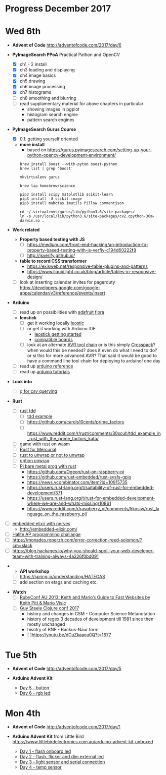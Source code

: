 # Progress December 2017

# Wed 6th
  * **Advent of Code**
    http://adventofcode.com/2017/day/6

  * **PyImageSearch PPoA** Practical Pathon and OpenCV
    - [x] ch1 - 2 install
    - [x] ch3 loading and displaying
    - [x] ch4 image basics
    - [x] ch5 drawing
    - [x] ch6 image processing
    - [x] ch7 histograms
    - [ ] ch8 smoothing and blurring
    - [ ] read supplamentary material for above chapters in particular
        - showing images in pgplot
        - histogram search engine
        - pattern search engines

  * **PyImageSearch Gurus Course**
    - [x] 0.1: getting yourself oriented

    * **more install**
      - based on https://gurus.pyimagesearch.com/setting-up-your-python-opencv-development-environment/
      ```
      brew install boost --with-pyton boost-python
      brew list | grep 'boost'

      mkvirtualenv gurus

      brew tap homebrew/science

      pip3 install scipy matplotlib scikit-learn
      pip3 install -U scikit-image
      pip3 install mahotas imutils Pillow commentjson

      cd ~/.virtualenvs/gurus/lib/python3.6/site-packages/
      ln -s /usr/local/lib/python3.6/site-packages/cv2.cpython-36m-darwin.so .
      ```

  * **Work related**
    - **Property based testing with JS**
      - [ ] https://medium.com/front-end-hacking/an-introduction-to-property-based-testing-with-js-verfiy-c194d60222f8
      - [ ] http://jsverify.github.io/
    * **table to record CSS transformer**
      - https://exisweb.net/responsive-table-plugins-and-patterns
      - https://www.liquidlight.co.uk/blog/article/tables-in-responsive-design/
    - [ ] look at inserting calendar invites for pagerduty https://developers.google.com/google-apps/calendar/v3/reference/events/insert

  * **Arduino**
    - [ ] read up on possibilities with [adafruit flora](https://learn.adafruit.com/getting-started-with-flora/blink-onboard-neopixel)
    * **leostick**
      - [ ] get it working locally [leostic](https://www.freetronics.com.au/products/leostick#.WicKurT1XMU)
      - [ ] or get it working with Arduino IDE
        - [leostick getting started](https://www.freetronics.com.au/pages/leostick-getting-started-guide#.WicLaLT1XMU)
        - [compatible boards](https://www.freetronics.com.au/pages/using-arduino-compatible-boards-as-external-programmers#.WicLaLT1XMU)
      - [ ] look at an alternate [AVR tool chain](http://maxembedded.com/2015/06/setting-up-avr-gcc-toolchain-on-linux-and-mac-os-x/)
        or is this simply
        [Crosspack](https://www.obdev.at/products/crosspack/index.html)? when
        would this be needed? does it even do what I need to do? or si this
        for more advanced AVR? That said it would be good to have a command
        line tool chain for deploying to arduino! one day

    - [ ] read up [arduino reference](https://www.arduino.cc/reference/en/)
    - [ ] read up [arduino tutorials](https://www.arduino.cc/en/Tutorial/HomePage)

  * **Look into**
    - [ ] [q for csv querying](http://harelba.github.io/q/)

  * **Rust**
    - [ ] [rust tdd](https://matthewkmayer.github.io/blag/public/post/tdd-with-rust/)
      - [ ] [tdd example](http://carol-nichols.com/2015/03/28/tdd-example-in-rust/)
      - [ ] https://github.com/carols10cents/prime_factors
      - [ ] https://www.reddit.com/r/rust/comments/30xcuh/tdd_example_in_rust_with_the_prime_factors_kata/
    - [ ] [game with rust on wasm](https://aochagavia.github.io/blog/rocket---a-rust-game-running-on-wasm/)
    - [ ] [Rust for Mercurial](https://www.mercurial-scm.org/wiki/OxidationPlan#)
    - [ ] [rust to unwrap or not to unwrap](https://users.rust-lang.org/t/to-unwrap-or-not-to-unwrap/10900)
    - [ ] [option unwrap](https://rustbyexample.com/error/option_unwrap.html)
    - [ ] [Pi bare metal prog with rust](https://medium.com/@thiagopnts/raspberry-pi-bare-metal-programming-with-rust-a6f145e84024)
      - https://github.com/Ogeon/rust-on-raspberry-pi
      - https://github.com/rust-embedded/rust-sysfs-gpio
      - https://news.ycombinator.com/item?id=10915735
      - https://users.rust-lang.org/t/suitability-of-rust-for-embedded-development/371
      - https://users.rust-lang.org/t/rust-for-embedded-development-where-we-are-and-whats-missing/10861
      - https://www.reddit.com/r/raspberry_pi/comments/5kosiw/rust_language_on_the_raspberry_pi/

  - [ ] [embedded elixir with nerves](http://nerves-project.org/)
    - http://embedded-elixir.com/
  - [ ] [Halite AP programming challange](https://halite.io/)
  - [ ] https://monades.roperzh.com/error-correction-reed-solomon/?cm=slack
  - [ ] https://blog.hackages.io/why-you-should-spoil-your-web-developer-team-with-training-always-4a326f0bd091

  - * **API workshop**
    - [ ] https://spring.io/understanding/HATEOAS
    - [ ] add section on etags and caching etc.

  * **Watch**
    - [ ] [RubyConf AU 2013: Keith and Mario’s Guide to Fast Websites by Keith Pitt & Mario Visic](https://www.youtube.com/watch?v=d3e5zaiBR-c)
    - [ ] [Guy Steele Clojure conf 2017](https://www.youtube.com/watch?v=dCuZkaaou0Q)
      - history and changes in CSM - Computer Science Metanotation
      - history of regex 3 decades of development till 1981 since then mostly unchanged
      - hisotry of BNF - Backus-Naur form
      - [ ]https://youtu.be/dCuZkaaou0Q?t=1677

# Tue 5th

  * **Advent of Code**
    http://adventofcode.com/2017/day/5

  * **Arduino Advent Kit**
    * [Day 5 - button](http://guides.littlebird.com.au/Guide/Arduino+Advent+Calendar+Day+05+-+Button/24)
    * [Day 6 - rgb led](http://guides.littlebird.com.au/Guide/Arduino+Advent+Calendar+Day+06+-+RGB+LED/25)

# Mon 4th

  * **Advent of Code**
    http://adventofcode.com/2017/day/1

  * **Arduino Advent Kit**
    from Little Bird https://www.littlebirdelectronics.com.au/arduino-advent-kit-unboxed

    * [Day 1 - flash onboard led](http://guides.littlebird.com.au/Guide/Arduino+Advent+Calendar+Day+01+-+IDE/20)
    * [Day 2 - flash, flicker and dim external led](http://guides.littlebird.com.au/Guide/Arduino+Advent+Calendar+Day+02+-+Fade+Flicker+and+Twinkle/21)
    * [Day 3 - light sensor and serial connection](http://guides.littlebird.com.au/Guide/Arduino+Advent+Calendar+Day+03++-+LDR+Light+Sensor/22)
    * [Day 4 - temp sensor](http://guides.littlebird.com.au/Guide/Arduino+Advent+Calendar+Day+04+-+Temperature+Sensor/23)

